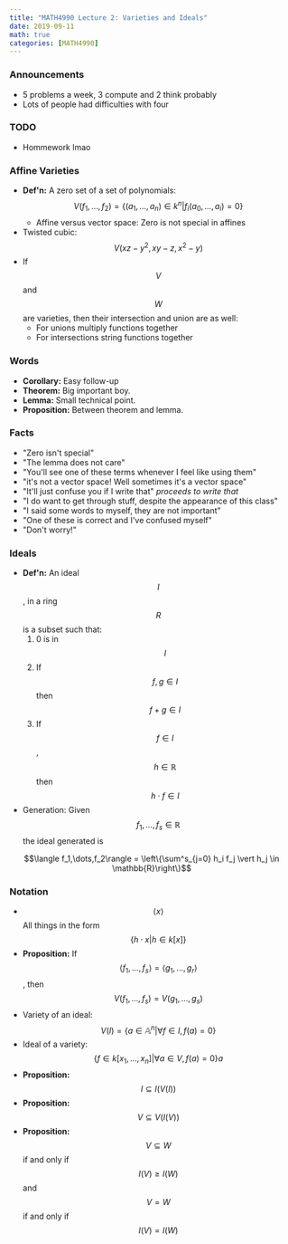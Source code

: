```yaml
---
title: "MATH4990 Lecture 2: Varieties and Ideals"
date: 2019-09-11
math: true
categories: [MATH4990]
---
```


### Announcements

- 5 problems a week, 3 compute and 2 think probably
- Lots of people had difficulties with four

### TODO

- Hommework lmao

### Affine Varieties

- **Def'n:** A zero set of a set of polynomials: $$V(f_1,\dots,f_2)=\{(a_1,\dots,a_n)\in k^n\vert f_i(a_0,\dots,a_i)=0\}$$
    - Affine versus vector space: Zero is not special in affines
- Twisted cubic: $$V(xz-y^2,xy-z,x^2-y)$$
- If $$V$$ and $$W$$ are varieties, then their intersection and union are as well:
    - For unions multiply functions together
    - For intersections string functions together

### Words

- **Corollary:** Easy follow-up
- **Theorem:** Big important boy. 
- **Lemma:** Small technical point. 
- **Proposition:** Between theorem and lemma.

### Facts

- "Zero isn't special"
- "The lemma does not care"
- "You'll see one of these terms whenever I feel like using them"
- "it's not a vector space! Well sometimes it's a vector space"
- "It'll just confuse you if I write that" *proceeds to write that*
- "I do want to get through stuff, despite the appearance of this class" 
- "I said some words to myself, they are not important"
- "One of these is correct and I've confused myself"
- "Don't worry!"

### Ideals

- **Def'n:** An ideal $$I$$, in a ring $$R$$ is a subset such that:
    1. 0 is in $$I$$
    2. If $$f, g\in I$$ then $$f+g\in I$$
    3. If $$f\in I$$, $$h\in\mathbb{R}$$ then $$h\cdot f\in I$$
- Generation: Given $$f_1,\dots,f_s\in\mathbb{R}$$ the ideal generated is 

$$\langle f_1,\dots,f_2\rangle = \left\{\sum^s_{j=0} h_i f_j \vert  h_j \in \mathbb{R}\right\}$$

### Notation

- $$\langle x\rangle$$ All things in the form $$\{h\cdot x\vert h\in k[x]\}$$
- **Proposition:** If $$\langle f_1,\dots,f_s\rangle=\langle g_1,\dots,g_r\rangle$$, then $$V(f_1,\dots,f_s)=V(g_1,\dots,g_s)$$
- Variety of an ideal: $$V(I)=\{a\in\mathbb{A}^n\vert \forall f\in I, f(a)=0\}$$
- Ideal of a variety: $$\{f\in k[x_1,\dots,x_n]\vert  \forall a \in V, f(a)=0\}a$$
- **Proposition:** $$I\subseteq I(V(I))$$ 
- **Proposition:** $$V\subseteq V(I(V))$$
- **Proposition:** $$V\subseteq W$$ if and only if $$I(V)\geq I(W)$$ and $$V=W$$ if and only if $$I(V)=I(W)$$

